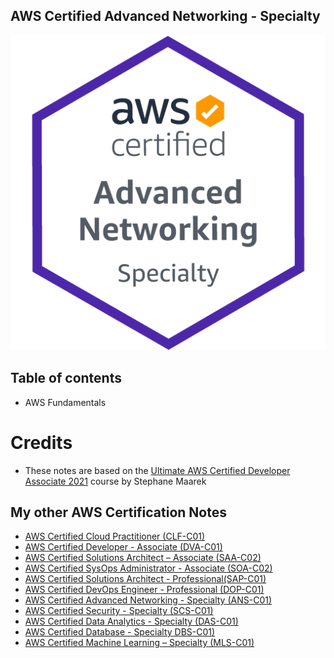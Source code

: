 ## AWS Certified Advanced Networking - Specialty
![AWS Certified Advanced Networking - Specialty](https://github.com/aireddy73/AWS/blob/main/images/ANS-C01.png)




## Table of contents

- AWS Fundamentals
   



# Credits

- These notes are based on the [Ultimate AWS Certified Developer Associate 2021](https://www.udemy.com/course/aws-certified-developer-associate-dva-c01/) course by Stephane Maarek

## My other AWS Certification Notes

 - [AWS Certified Cloud Practitioner (CLF-C01)](https://github.com/aireddy73/AWS/tree/main/CLF-C01)
 - [AWS Certified Developer - Associate (DVA-C01)](https://github.com/aireddy73/AWS/tree/main/DVA-C01)
 - [AWS Certified Solutions Architect – Associate (SAA-C02)](https://github.com/aireddy73/AWS/tree/main/SAA-C02)
 - [AWS Certified SysOps Administrator - Associate (SOA-C02)](https://github.com/aireddy73/AWS/tree/main/SOA-C02)
 - [AWS Certified Solutions Architect - Professional(SAP-C01)](https://github.com/aireddy73/AWS/tree/main/SAP-C01)
 - [AWS Certified DevOps Engineer - Professional (DOP-C01)](https://github.com/aireddy73/AWS/tree/main/DOP-C01)
 - [AWS Certified Advanced Networking - Specialty (ANS-C01)](https://github.com/aireddy73/AWS/tree/main/ANS-C01)
 - [AWS Certified Security - Specialty (SCS-C01)](https://github.com/aireddy73/AWS/tree/main/SCS-C01)
 - [AWS Certified Data Analytics - Specialty (DAS-C01)](https://github.com/aireddy73/AWS/tree/main/DAS-C01)
 - [AWS Certified Database - Specialty DBS-C01)](https://github.com/aireddy73/AWS/tree/main/DBS-C01)
 - [AWS Certified Machine Learning – Specialty (MLS-C01)](https://github.com/aireddy73/AWS/tree/main/MLS-C01)

